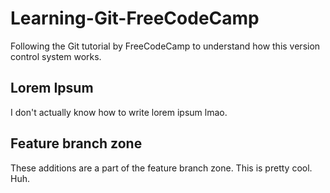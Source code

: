 # Learning-Git-FreeCodeCamp
Following the Git tutorial by FreeCodeCamp to understand how this version control system works.

## Lorem Ipsum

I don't actually know how to write lorem ipsum lmao.

## Feature branch zone

These additions are a part of the feature branch zone. This is pretty cool. Huh.